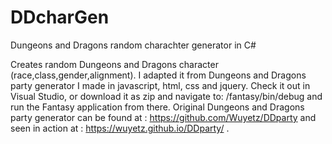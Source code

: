 # DDcharGen
Dungeons and Dragons random charachter generator in C#

Creates random Dungeons and Dragons character (race,class,gender,alignment). I adapted it from Dungeons and Dragons party generator I 
made in javascript, html, css and jquery. Check it out in Visual Studio, or download it as zip and navigate to: /fantasy/bin/debug and run the Fantasy application from there. Original Dungeons and Dragons party generator can be found at : 
https://github.com/Wuyetz/DDparty and seen in action at : https://wuyetz.github.io/DDparty/ .
